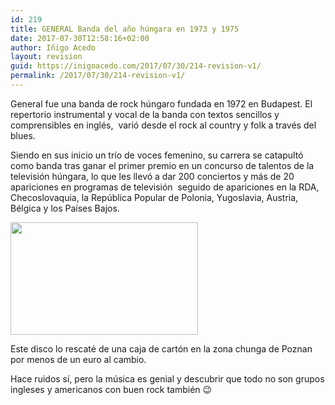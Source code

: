 ```yaml
---
id: 219
title: GENERAL Banda del año húngara en 1973 y 1975
date: 2017-07-30T12:58:16+02:00
author: Iñigo Acedo
layout: revision
guid: https://inigoacedo.com/2017/07/30/214-revision-v1/
permalink: /2017/07/30/214-revision-v1/
---
```

General fue una banda de rock húngaro fundada en 1972 en Budapest. El repertorio instrumental y vocal de la banda con textos sencillos y comprensibles en inglés,  varió desde el rock al country y folk a través del blues.

<!--more-->

Siendo en sus inicio un trío de voces femenino, su carrera se catapultó como banda tras ganar el primer premio en un concurso de talentos de la televisión húngara, lo que les llevó a dar 200 conciertos y más de 20 apariciones en programas de televisión  seguido de apariciones en la RDA, Checoslovaquia, la República Popular de Polonia, Yugoslavia, Austria, Bélgica y los Países Bajos.

[<img class="alignnone size-medium wp-image-218" src="https://inigoacedo.com/wp-content/uploads/2017/07/ScreenHunter_3-300x180.jpg" alt="" width="300" height="180" srcset="https://inigoacedo.com/wp-content/uploads/2017/07/ScreenHunter_3-300x180.jpg 300w, https://inigoacedo.com/wp-content/uploads/2017/07/ScreenHunter_3-768x461.jpg 768w, https://inigoacedo.com/wp-content/uploads/2017/07/ScreenHunter_3-1024x615.jpg 1024w, https://inigoacedo.com/wp-content/uploads/2017/07/ScreenHunter_3.jpg 1094w" sizes="(max-width: 300px) 100vw, 300px" />](https://inigoacedo.com/wp-content/uploads/2017/07/ScreenHunter_3.jpg)

Este disco lo rescaté de una caja de cartón en la zona chunga de Poznan por menos de un euro al cambio.

Hace ruidos sí, pero la música es genial y descubrir que todo no son grupos ingleses y americanos con buen rock también 😉

&nbsp;